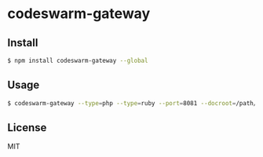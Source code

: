 # codeswarm-gateway

## Install

```bash
$ npm install codeswarm-gateway --global
```

## Usage

```bash
$ codeswarm-gateway --type=php --type=ruby --port=8081 --docroot=/path/to/my/docroot
```

## License

MIT